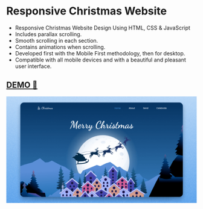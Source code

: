 # Responsive Christmas Website

- Responsive Christmas Website Design Using HTML, CSS & JavaScript
- Includes parallax scrolling.
- Smooth scrolling in each section.
- Contains animations when scrolling.
- Developed first with the Mobile First methodology, then for desktop.
- Compatible with all mobile devices and with a beautiful and pleasant user interface.

##  [DEMO 💙](https://mss-christmas2022.netlify.app/)
![preview img](/preview.png)